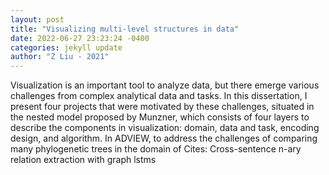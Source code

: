 ```yaml
--- 
layout: post 
title: "Visualizing multi-level structures in data" 
date: 2022-06-27 23:23:24 -0400 
categories: jekyll update 
author: "Z Liu - 2021" 
--- 
```

Visualization is an important tool to analyze data, but there emerge various challenges from complex analytical data and tasks. In this dissertation, I present four projects that were motivated by these challenges, situated in the nested model proposed by Munzner, which consists of four layers to describe the components in visualization: domain, data and task, encoding design, and algorithm. In ADVIEW, to address the challenges of comparing many phylogenetic trees in the domain of Cites: Cross-sentence n-ary relation extraction with graph lstms